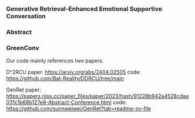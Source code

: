 ### Generative Retrieval-Enhanced Emotional Supportive Conversation

### Abstract

### GreenConv

Our code mainly references two papers.

D^2RCU 
paper: https://arxiv.org/abs/2404.02505
code: https://github.com/Bat-Reality/DDRCU/tree/main

GenRet
paper: https://papers.nips.cc/paper_files/paper/2023/hash/91228b942a4528cdae031c1b68b127e8-Abstract-Conference.html
code: https://github.com/sunnweiwei/GenRet?tab=readme-ov-file